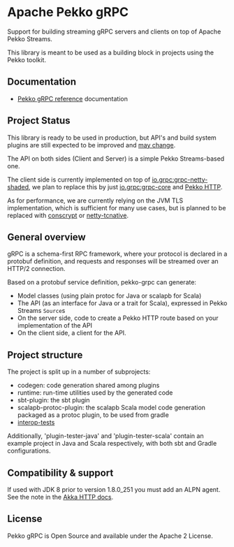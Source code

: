 # Apache Pekko gRPC

Support for building streaming gRPC servers and clients on top
of Apache Pekko Streams.

This library is meant to be used as a building block in projects using the Pekko
toolkit.

## Documentation

- [Pekko gRPC reference](https://pekko.apache.org/docs/pekko-grpc/current/) documentation 

## Project Status

This library is ready to be used in production, but API's and build system plugins are still expected to be improved and [may change](https://pekko.apache.org/docs/pekko/current/common/may-change.html).

The API on both sides (Client and Server) is a simple Pekko Streams-based one.

The client side is
currently implemented on top of [io.grpc:grpc-netty-shaded](https://mvnrepository.com/artifact/io.grpc/grpc-netty-shaded),
we plan to replace this by just [io.grpc:grpc-core](https://mvnrepository.com/artifact/io.grpc/grpc-core) and [Pekko HTTP](https://pekko.apache.org/docs/pekko-http/current/).

As for performance, we are currently relying on the JVM TLS implementation,
which is sufficient for many use cases, but is planned to be replaced with
[conscrypt](https://github.com/google/conscrypt) or [netty-tcnative](https://netty.io/wiki/forked-tomcat-native.html).

## General overview

gRPC is a schema-first RPC framework, where your protocol is declared in a
protobuf definition, and requests and responses will be streamed over an HTTP/2
connection.

Based on a protobuf service definition, pekko-grpc can generate:

* Model classes (using plain protoc for Java or scalapb for Scala)
* The API (as an interface for Java or a trait for Scala), expressed in Pekko Streams `Source`s
* On the server side, code to create a Pekko HTTP route based on your implementation of the API
* On the client side, a client for the API.

## Project structure

The project is split up in a number of subprojects:

* codegen: code generation shared among plugins
* runtime: run-time utilities used by the generated code
* sbt-plugin: the sbt plugin
* scalapb-protoc-plugin: the scalapb Scala model code generation packaged as a protoc plugin, to be used from gradle
* [interop-tests](interop-tests/README.md)

Additionally, 'plugin-tester-java' and 'plugin-tester-scala' contain an example
project in Java and Scala respectively, with both sbt and Gradle configurations.

## Compatibility & support

If used with JDK 8 prior to version 1.8.0_251 you must add an ALPN agent.
See the note in the [Akka HTTP docs](https://doc.akka.io/docs/akka-http/10.1/server-side/http2.html#application-layer-protocol-negotiation-alpn-).

## License

Pekko gRPC is Open Source and available under the Apache 2 License.
